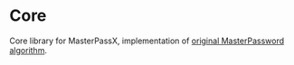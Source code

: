 # Core

Core library for MasterPassX, implementation of [original MasterPassword algorithm](http://masterpasswordapp.com/algorithm.html).